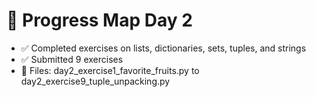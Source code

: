 # 🐍 Progress Map Day 2

- ✅ Completed exercises on lists, dictionaries, sets, tuples, and strings
- ✅ Submitted 9 exercises
- 📂 Files: day2_exercise1_favorite_fruits.py to day2_exercise9_tuple_unpacking.py